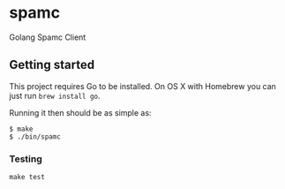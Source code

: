 # spamc

Golang Spamc Client

## Getting started

This project requires Go to be installed. On OS X with Homebrew you can just run `brew install go`.

Running it then should be as simple as:

```console
$ make
$ ./bin/spamc
```

### Testing

``make test``